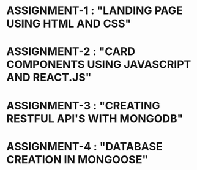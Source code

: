 # ASSIGNMENT-1 : "LANDING PAGE USING HTML AND CSS"
# ASSIGNMENT-2 : "CARD COMPONENTS USING JAVASCRIPT AND REACT.JS"
# ASSIGNMENT-3 : "CREATING RESTFUL API'S WITH MONGODB"
# ASSIGNMENT-4 : "DATABASE CREATION IN MONGOOSE"
